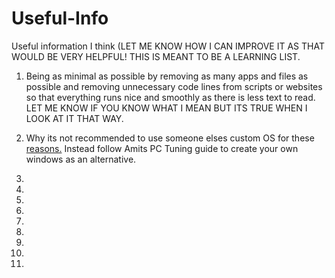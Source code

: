 # Useful-Info
Useful information I think (LET ME KNOW HOW I CAN IMPROVE IT AS THAT WOULD BE VERY HELPFUL! THIS IS MEANT TO BE A LEARNING LIST.

1. Being as minimal as possible by removing as many apps and files as possible and  removing unnecessary code lines from scripts or websites so that everything runs nice and smoothly as there is less text to read. LET ME KNOW IF YOU KNOW WHAT I MEAN BUT ITS TRUE WHEN I LOOK AT IT THAT WAY.

2. Why its not recommended to use someone elses custom OS for these [reasons.](/Dont-use-customos.md) Instead follow Amits PC Tuning guide to create your own windows as an alternative.

3.


4. 


5.


6. 


7.


8.


9.


10.


11.



























